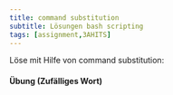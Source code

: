 ```yaml
---
title: command substitution
subtitle: Lösungen bash scripting
tags: [assignment,3AHITS]
---
```


Löse mit Hilfe von command substitution:



#### Übung (Zufälliges Wort)

```sh
```

